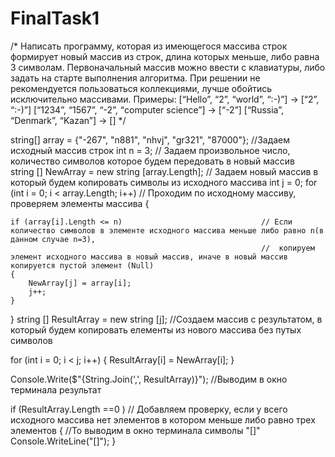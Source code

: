 # FinalTask1
﻿/* Написать программу, которая из имеющегося массива строк 
формирует новый массив из строк, длина которых меньше, 
либо равна 3 символам. 
Первоначальный массив можно ввести с клавиатуры, 
либо задать на старте выполнения алгоритма. 
При решении не рекомендуется пользоваться коллекциями, 
лучше обойтись исключительно массивами.
Примеры:
[“Hello”, “2”, “world”, “:-)”] → [“2”, “:-)”]
[“1234”, “1567”, “-2”, “computer science”] → [“-2”]
[“Russia”, “Denmark”, “Kazan”] → [] */


string[] array = {"-267", "n881", "nhvj", "gr321", "87000"}; //Задаем исходный массив строк
int n = 3;                                                   // Задаем произвольное число, количество символов которое будем передовать в новый массив                                         
string [] NewArray = new string [array.Length];              // Задаем новый массив в который будем копировать символы из исходного массива
int j = 0; 
for (int i = 0; i < array.Length; i++)                       // Проходим по исходному массиву, проверяем элементы массива
{

    if (array[i].Length <= n)                               // Если количество символов в элементе исходного массива меньше либо равно n(в данном случае n=3), 
                                                            //  копируем элемент исходного массива в новый массив, иначе в новый массив копируется пустой элемент (Null)
    {                                                                                          
        NewArray[j] = array[i];                         
        j++; 
    }
        
}
string [] ResultArray = new string [j];                     //Создаем массив с результатом, в который будем копировать елементы из нового массива без путых символов                

for (int i = 0; i < j; i++)
{
    ResultArray[i] = NewArray[i];
} 

Console.Write($"{String.Join(',', ResultArray)}");           //Выводим в окно терминала результат

if (ResultArray.Length ==0 )                                 // Добавляем проверку, если у всего исходного массива нет элементов в котором меньше либо равно трех элементов
{                                                            //То выводим в окно терминала символы "[]"
    Console.WriteLine("[]");
}
